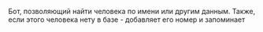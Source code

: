 Бот, позволяющий найти человека по имени или другим данным. Также, если этого человека нету в базе - добавляет его номер и запоминает
